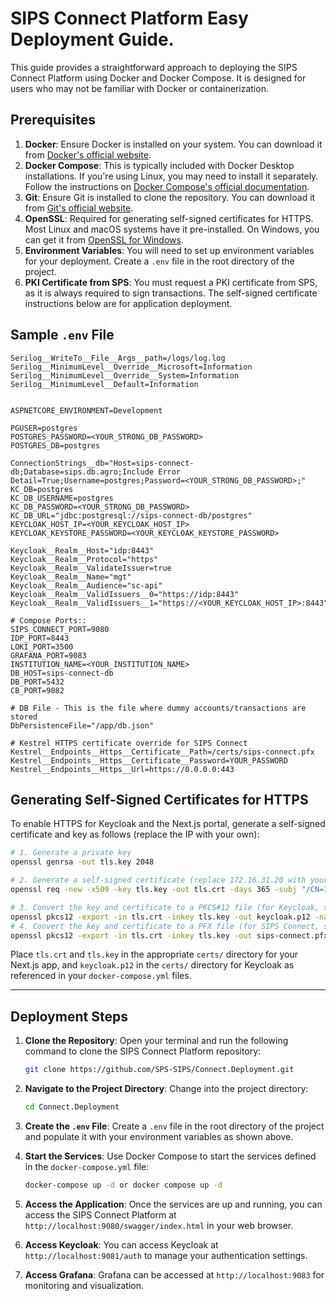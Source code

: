 # SIPS Connect Platform Easy Deployment Guide.

This guide provides a straightforward approach to deploying the SIPS Connect Platform using Docker and Docker Compose. It is designed for users who may not be familiar with Docker or containerization.


## Prerequisites

1. **Docker**: Ensure Docker is installed on your system. You can download it from [Docker's official website](https://www.docker.com/get-started).
2. **Docker Compose**: This is typically included with Docker Desktop installations. If you're using Linux, you may need to install it separately. Follow the instructions on [Docker Compose's official documentation](https://docs.docker.com/compose/install/).
3. **Git**: Ensure Git is installed to clone the repository. You can download it from [Git's official website](https://git-scm.com/downloads).
4. **OpenSSL**: Required for generating self-signed certificates for HTTPS. Most Linux and macOS systems have it pre-installed. On Windows, you can get it from [OpenSSL for Windows](https://slproweb.com/products/Win32OpenSSL.html).
5. **Environment Variables**: You will need to set up environment variables for your deployment. Create a `.env` file in the root directory of the project.
6. **PKI Certificate from SPS**: You must request a PKI certificate from SPS, as it is always required to sign transactions. The self-signed certificate instructions below are for application deployment.

## Sample `.env` File

```env
Serilog__WriteTo__File__Args__path=/logs/log.log
Serilog__MinimumLevel__Override__Microsoft=Information
Serilog__MinimumLevel__Override__System=Information
Serilog__MinimumLevel__Default=Information


ASPNETCORE_ENVIRONMENT=Development

PGUSER=postgres
POSTGRES_PASSWORD=<YOUR_STRONG_DB_PASSWORD>
POSTGRES_DB=postgres

ConnectionStrings__db="Host=sips-connect-db;Database=sips.db.agro;Include Error Detail=True;Username=postgres;Password=<YOUR_STRONG_DB_PASSWORD>;"
KC_DB=postgres
KC_DB_USERNAME=postgres
KC_DB_PASSWORD=<YOUR_STRONG_DB_PASSWORD>
KC_DB_URL="jdbc:postgresql://sips-connect-db/postgres"
KEYCLOAK_HOST_IP=<YOUR_KEYCLOAK_HOST_IP>
KEYCLOAK_KEYSTORE_PASSWORD=<YOUR_KEYCLOAK_KEYSTORE_PASSWORD>

Keycloak__Realm__Host="idp:8443"
Keycloak__Realm__Protocol="https"
Keycloak__Realm__ValidateIssuer=true
Keycloak__Realm__Name="mgt"
Keycloak__Realm__Audience="sc-api"
Keycloak__Realm__ValidIssuers__0="https://idp:8443"
Keycloak__Realm__ValidIssuers__1="https://<YOUR_KEYCLOAK_HOST_IP>:8443"

# Compose Ports::
SIPS_CONNECT_PORT=9080
IDP_PORT=8443
LOKI_PORT=3500
GRAFANA_PORT=9083
INSTITUTION_NAME=<YOUR_INSTITUTION_NAME>
DB_HOST=sips-connect-db
DB_PORT=5432
CB_PORT=9082

# DB File - This is the file where dummy accounts/transactions are stored
DbPersistenceFile="/app/db.json"

# Kestrel HTTPS certificate override for SIPS Connect
Kestrel__Endpoints__Https__Certificate__Path=/certs/sips-connect.pfx
Kestrel__Endpoints__Https__Certificate__Password=YOUR_PASSWORD
Kestrel__Endpoints__Https__Url=https://0.0.0.0:443
```


## Generating Self-Signed Certificates for HTTPS

To enable HTTPS for Keycloak and the Next.js portal, generate a self-signed certificate and key as follows (replace the IP with your own):

```sh
# 1. Generate a private key
openssl genrsa -out tls.key 2048

# 2. Generate a self-signed certificate (replace 172.16.31.20 with your server's IP or DNS name)
openssl req -new -x509 -key tls.key -out tls.crt -days 365 -subj "/CN=172.16.31.20"

# 3. Convert the key and certificate to a PKCS#12 file (for Keycloak, set your own password)
openssl pkcs12 -export -in tls.crt -inkey tls.key -out keycloak.p12 -name keycloak -password pass:YOUR_PASSWORD
# 4. Convert the key and certificate to a PFX file (for SIPS Connect, set your own password)
openssl pkcs12 -export -in tls.crt -inkey tls.key -out sips-connect.pfx -name sips-connect -password pass:YOUR_PASSWORD
```

Place `tls.crt` and `tls.key` in the appropriate `certs/` directory for your Next.js app, and `keycloak.p12` in the `certs/` directory for Keycloak as referenced in your `docker-compose.yml` files.

---
## Deployment Steps

1. **Clone the Repository**: Open your terminal and run the following command to clone the SIPS Connect Platform repository:

   ```bash
   git clone https://github.com/SPS-SIPS/Connect.Deployment.git
   ```

2. **Navigate to the Project Directory**: Change into the project directory:
   ```bash
   cd Connect.Deployment
   ```
3. **Create the `.env` File**: Create a `.env` file in the root directory of the project and populate it with your environment variables as shown above.
4. **Start the Services**: Use Docker Compose to start the services defined in the `docker-compose.yml` file:
   ```bash
   docker-compose up -d or docker compose up -d 
   ```
5. **Access the Application**: Once the services are up and running, you can access the SIPS Connect Platform at `http://localhost:9080/swagger/index.html` in your web browser.
6. **Access Keycloak**: You can access Keycloak at `http://localhost:9081/auth` to manage your authentication settings.
7. **Access Grafana**: Grafana can be accessed at `http://localhost:9083` for monitoring and visualization.
